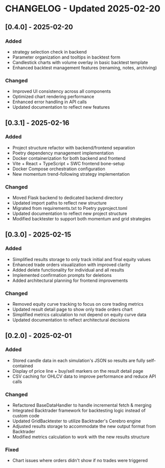 # CHANGELOG - Updated 2025-02-20

## [0.4.0] - 2025-02-20
### Added
- strategy selection check in backend
- Parameter organization and tooltips in backtest form
- Candlestick charts with volume overlay in basic backtest template
- Enhanced backtest management features (renaming, notes, archiving)

### Changed
- Improved UI consistency across all components
- Optimized chart rendering performance
- Enhanced error handling in API calls
- Updated documentation to reflect new features

## [0.3.1] - 2025-02-16
### Added
- Project structure refactor with backend/frontend separation
- Poetry dependency management implementation
- Docker containerization for both backend and frontend
- Vite + React + TypeScript + SWC frontend bone-setup
- Docker Compose orchestration configuration
- New momentum trend-following strategy implementation

### Changed
- Moved Flask backend to dedicated backend directory
- Updated import paths to reflect new structure
- Migrated from requirements.txt to Poetry pyproject.toml
- Updated documentation to reflect new project structure
- Modified backtester to support both momentum and grid strategies

## [0.3.0] - 2025-02-15
### Added
- Simplified results storage to only track initial and final equity values
- Enhanced trade orders visualization with improved clarity
- Added delete functionality for individual and all results
- Implemented confirmation prompts for deletions
- Added architectural planning for frontend improvements

### Changed
- Removed equity curve tracking to focus on core trading metrics
- Updated result detail page to show only trade orders chart
- Simplified metrics calculation to not depend on equity curve data
- Updated documentation to reflect architectural decisions

## [0.2.0] - 2025-02-01
### Added
- Stored candle data in each simulation's JSON so results are fully self-contained
- Display of price line + buy/sell markers on the result detail page
- CSV caching for OHLCV data to improve performance and reduce API calls

### Changed
- Refactored BaseDataHandler to handle incremental fetch & merging
- Integrated Backtrader framework for backtesting logic instead of custom code
- Updated GridBacktester to utilize Backtrader's Cerebro engine
- Adjusted results storage to accommodate the new output format from Backtrader
- Modified metrics calculation to work with the new results structure

### Fixed
- Chart issues where orders didn't show if no trades were triggered

